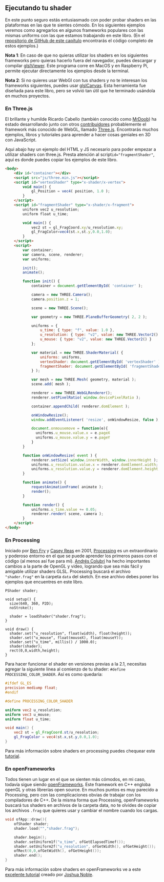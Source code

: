 ## Ejecutando tu shader

En este punto seguro estás entusiasmado con poder probar shaders en las plataformas en las que te sientes cómodo. En los siguientes ejemplos veremos como agregarlos en algunos frameworks populares con las mismas uniforms con las que estamos trabajando en este libro. (En el [repositorio de GitHub de este capítulo](https://github.com/patriciogonzalezvivo/thebookofshaders/tree/master/04) encontrarás el código completo de estos ejemplos.)

**Nota 1**: En caso de que no quieras utilizar los shaders en los siguientes frameworks pero quieras hacerlo fuera del navegador, puedes descargar y compilar [glslViewer](https://github.com/patriciogonzalezvivo/glslViewer). Este programa corre en MacOS y en Raspberry Pi, permite ejecutar directamente los ejemplos desde la terminal.

**Nota 2**: Si no quieres usar WebGl con tus shaders y no te interesan los frameworks siguientes, puedes usar [glslCanvas](https://github.com/patriciogonzalezvivo/glslCanvas). Esta herramienta fue diseñada para este libro, pero se volvió tan útil que he terminado usándola en muchos proyectos.

### En **Three.js**

El brillante y humilde Ricardo Cabello (también conocido como [MrDoob](https://twitter.com/mrdoob)) ha estado desarrollando junto con otros [contribuidores](https://github.com/mrdoob/three.js/graphs/contributors) probablemente el framework más conocido de WebGL, llamado [Three.js](http://threejs.org/). Encontrarás muchos ejemplos, libros y tutoriales para aprender a hacer cosas geniales en 3D con JavaScript.

Aqui abajo hay un ejemplo del HTML y JS necesario para poder empezar a utilizar shaders con three.js. Presta atención al script```id="fragmentShader"```, aquí es donde puedes copiar los ejemplos de este libro.

```html
<body>
    <div id="container"></div>
    <script src="js/three.min.js"></script>
    <script id="vertexShader" type="x-shader/x-vertex">
        void main() {
            gl_Position = vec4( position, 1.0 );
        }
    </script>
    <script id="fragmentShader" type="x-shader/x-fragment">
        uniform vec2 u_resolution;
        uniform float u_time;

        void main() {
            vec2 st = gl_FragCoord.xy/u_resolution.xy;
            gl_FragColor=vec4(st.x,st.y,0.0,1.0);
        }
    </script>
    <script>
        var container;
        var camera, scene, renderer;
        var uniforms;

        init();
        animate();

        function init() {
            container = document.getElementById( 'container' );

            camera = new THREE.Camera();
            camera.position.z = 1;

            scene = new THREE.Scene();

            var geometry = new THREE.PlaneBufferGeometry( 2, 2 );

            uniforms = {
                u_time: { type: "f", value: 1.0 },
                u_resolution: { type: "v2", value: new THREE.Vector2() },
                u_mouse: { type: "v2", value: new THREE.Vector2() }
            };

            var material = new THREE.ShaderMaterial( {
                uniforms: uniforms,
                vertexShader: document.getElementById( 'vertexShader' ).textContent,
                fragmentShader: document.getElementById( 'fragmentShader' ).textContent
            } );

            var mesh = new THREE.Mesh( geometry, material );
            scene.add( mesh );

            renderer = new THREE.WebGLRenderer();
            renderer.setPixelRatio( window.devicePixelRatio );

            container.appendChild( renderer.domElement );

            onWindowResize();
            window.addEventListener( 'resize', onWindowResize, false );

            document.onmousemove = function(e){
              uniforms.u_mouse.value.x = e.pageX
              uniforms.u_mouse.value.y = e.pageY
            }
        }

        function onWindowResize( event ) {
            renderer.setSize( window.innerWidth, window.innerHeight );
            uniforms.u_resolution.value.x = renderer.domElement.width;
            uniforms.u_resolution.value.y = renderer.domElement.height;
        }

        function animate() {
            requestAnimationFrame( animate );
            render();
        }

        function render() {
            uniforms.u_time.value += 0.05;
            renderer.render( scene, camera );
        }
    </script>
</body>
```

### En **Processing**

Iniciado por [Ben Fry](http://benfry.com/) y [Casey Reas](http://reas.com/) en 2001, [Processing](https://processing.org/) es un extraordinario y poderoso entorno en el que se puede aprender los primeros pasos con el código (al menos así fue para mí). [Andrés Colubri](https://codeanticode.wordpress.com/) ha hecho importantes cambios a la parte de OpenGL y video, logrando que sea más fácil y amigable utilizar shaders GLSL. Processing buscará el archivo  ```"shader.frag"``` en la carpeta ```data``` del sketch. En ese archivo debes poner los ejemplos que encuentres en este libro.

```processing
PShader shader;

void setup() {
  size(640, 360, P2D);
  noStroke();

  shader = loadShader("shader.frag");
}

void draw() {
  shader.set("u_resolution", float(width), float(height));
  shader.set("u_mouse", float(mouseX), float(mouseY));
  shader.set("u_time", millis() / 1000.0);
  shader(shader);
  rect(0,0,width,height);
}
```

Para hacer funcionar el shader en versiones previas a la 2.1, necesitas agregar la siguiente línea al comienzo de tu shader: ```#define PROCESSING_COLOR_SHADER```. Así es como quedaría:
```glsl
#ifdef GL_ES
precision mediump float;
#endif

#define PROCESSING_COLOR_SHADER

uniform vec2 u_resolution;
uniform vec3 u_mouse;
uniform float u_time;

void main() {
    vec2 st = gl_FragCoord.st/u_resolution;
    gl_FragColor = vec4(st.x,st.y,0.0,1.0);
}
```

Para más información sobre shaders en processing puedes chequear este [tutorial](https://processing.org/tutorials/pshader/).

### En **openFrameworks**

Todos tienen un lugar en el que se sienten más cómodos, en mi caso, todavía sigue siendo [openFrameworks](http://openframeworks.cc/). Este framework en C++ engloba openGL y otras librerías open source. En muchos puntos es muy parecido a Processing, pero con las complicaciones obvias de trabajar con los compiladores de C++. De la misma forma que Processing, openFrameworks buscará tus shaders en archivos de la carpeta data, no te olvides de copiar los archivos ```.frag``` que quieres usar y cambiar el nombre cuando los cargas.

```cpp
void ofApp::draw(){
    ofShader shader;
    shader.load("","shader.frag");

    shader.begin();
    shader.setUniform1f("u_time", ofGetElapsedTimef());
    shader.setUniform2f("u_resolution", ofGetWidth(), ofGetHeight());
    ofRect(0,0,ofGetWidth(), ofGetHeight());
    shader.end();
}
```

Para más información sobre shaders en openFrameworks ve a este [excelente tutorial](http://openframeworks.cc/ofBook/chapters/shaders.html) creado por [Joshua Noble](http://thefactoryfactory.com/).

